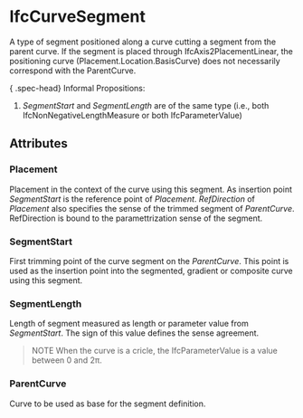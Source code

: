 # IfcCurveSegment

A type of segment positioned along a curve cutting a segment from the parent curve. If the segment is placed through IfcAxis2PlacementLinear, the positioning curve (Placement.Location.BasisCurve) does not necessarily correspond with the ParentCurve.

{ .spec-head}
Informal Propositions:

1. _SegmentStart_ and _SegmentLength_ are of the same type (i.e., both IfcNonNegativeLengthMeasure or both IfcParameterValue)


## Attributes

### Placement
Placement in the context of the curve using this segment. As insertion point _SegmentStart_ is the reference point of _Placement_. _RefDirection_ of _Placement_ also specifies the sense of the trimmed segment of _ParentCurve_. RefDirection is bound to the paramettrization sense of the segment.

### SegmentStart
First trimming point of the curve segment on the _ParentCurve_. This point is used as the insertion point into the segmented, gradient or composite curve using this segment.

### SegmentLength
Length of segment measured as length or parameter value from _SegmentStart_. The sign of this value defines the sense agreement.
> NOTE When the curve is a cricle, the IfcParameterValue is a value between 0 and 2π.

### ParentCurve
Curve to be used as base for the segment definition.
